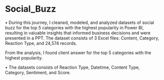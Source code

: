 # Social_Buzz

• During this journey, I cleaned, modeled, and analyzed datasets of social buzz for the top 5 categories with the highest popularity in Power BI, resulting in valuable insights that informed business decisions and were presented in a PPT. The dataset consists of 3 Excel files: Content, Category, Reaction Type, and 24,574 records.

From the analysis, I found client answer for the top 5 categories with the highest popularity.

• The datasets consists of Reaction Type, Datetime, Content Type, Category, Sentiment, and Score.
